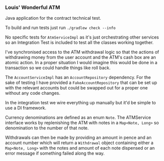 ### Louis' Wonderful ATM

Java application for the contract technical test.

To build and run tests just run `./gradlew check --info`

No specific tests for `AtmServiceImpl` as it's just orchestrating other services so an 
Integration Test is included to test all the classes working together.

I've synchronised access to the ATM withdrawal logic so that the actions of withdrawing
money from the user account and the ATM's cash box are an atomic action. In a proper situation
I would imagine this would be done in a transaction so we could handle things like roll back.

The `AccountServiceImpl` has an `AccountRepository` dependency. For the sake of testing I have 
provided a `FakeAccountRepository` that can be set up with the relevant accounts but could be
swapped out for a proper one without any code changes.

In the integration test we wire everything up manually but it'd be simple to use a DI 
framework.

Currency denominations are defined as an enum `Note`. 
The ATMService interface works by replenishing the ATM with notes in a `Map<Note, Long>` so
denomination to the number of that note. 

Withdrawals can then be made by providing an amount in pence and an account number which 
will return a `Withdrawal` object containing either a `Map<Note, Long>` with the notes
and amount of each note dispensed or an error message if something failed along the way. 